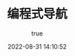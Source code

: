 ---
title: 编程式导航
date: 2022-08-31 14:10:52
categories: 
  - 《Vue》
tags: 
  - Vue
author: 
  name: MarginLon
  link: https://github.com/MarginLon
---